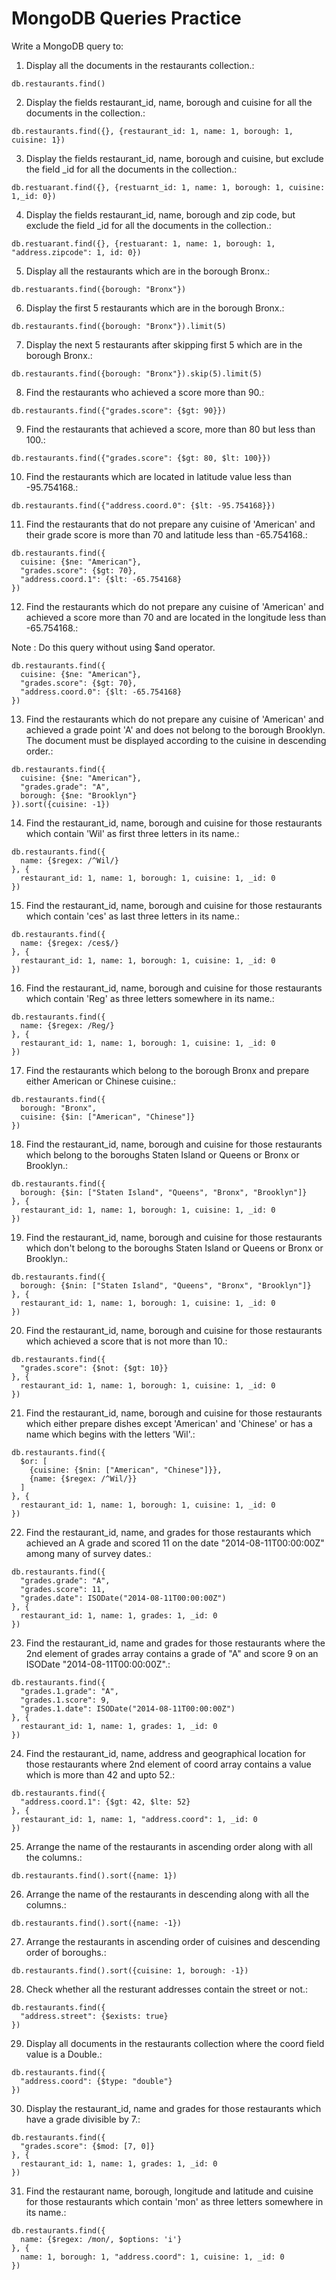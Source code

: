 # MongoDB Queries Practice

Write a MongoDB query to:

1. Display all the documents in the restaurants collection.:

```
db.restaurants.find()
```

2. Display the fields restaurant_id, name, borough and cuisine for all the documents in the collection.:

```
db.restaurants.find({}, {restaurant_id: 1, name: 1, borough: 1, cuisine: 1})
```

3. Display the fields restaurant_id, name, borough and cuisine, but exclude the field \_id for all the documents in the collection.:

```
db.restuarant.find({}, {restuarnt_id: 1, name: 1, borough: 1, cuisine: 1,_id: 0})
```

4. Display the fields restaurant_id, name, borough and zip code, but exclude the field \_id for all the documents in the collection.:

```
db.restuarant.find({}, {restuarant: 1, name: 1, borough: 1, "address.zipcode": 1, id: 0})
```

5. Display all the restaurants which are in the borough Bronx.:

```
db.restuarants.find({borough: "Bronx"})
```

6. Display the first 5 restaurants which are in the borough Bronx.:

```
db.restaurants.find({borough: "Bronx"}).limit(5)
```

7. Display the next 5 restaurants after skipping first 5 which are in the borough Bronx.:

```
db.restaurants.find({borough: "Bronx"}).skip(5).limit(5)
```

8. Find the restaurants who achieved a score more than 90.:

```
db.restaurants.find({"grades.score": {$gt: 90}})
```

9. Find the restaurants that achieved a score, more than 80 but less than 100.:

```
db.restaurants.find({"grades.score": {$gt: 80, $lt: 100}})
```

10. Find the restaurants which are located in latitude value less than -95.754168.:

```
db.restaurants.find({"address.coord.0": {$lt: -95.754168}})
```

11. Find the restaurants that do not prepare any cuisine of 'American' and their grade score is more than 70 and latitude less than -65.754168.:

```
db.restaurants.find({
  cuisine: {$ne: "American"},
  "grades.score": {$gt: 70},
  "address.coord.1": {$lt: -65.754168}
})
```

12. Find the restaurants which do not prepare any cuisine of 'American' and achieved a score more than 70 and are located in the longitude less than -65.754168.:

Note : Do this query without using $and operator.

```
db.restaurants.find({
  cuisine: {$ne: "American"},
  "grades.score": {$gt: 70},
  "address.coord.0": {$lt: -65.754168}
})
```

13. Find the restaurants which do not prepare any cuisine of 'American' and achieved a grade point 'A' and does not belong to the borough Brooklyn. The document must be displayed according to the cuisine in descending order.:

```
db.restaurants.find({
  cuisine: {$ne: "American"},
  "grades.grade": "A",
  borough: {$ne: "Brooklyn"}
}).sort({cuisine: -1})
```

14. Find the restaurant_id, name, borough and cuisine for those restaurants which contain 'Wil' as first three letters in its name.:

```
db.restaurants.find({
  name: {$regex: /^Wil/}
}, {
  restaurant_id: 1, name: 1, borough: 1, cuisine: 1, _id: 0
})
```

15. Find the restaurant_id, name, borough and cuisine for those restaurants which contain 'ces' as last three letters in its name.:

```
db.restaurants.find({
  name: {$regex: /ces$/}
}, {
  restaurant_id: 1, name: 1, borough: 1, cuisine: 1, _id: 0
})
```

16. Find the restaurant_id, name, borough and cuisine for those restaurants which contain 'Reg' as three letters somewhere in its name.:

```
db.restaurants.find({
  name: {$regex: /Reg/}
}, {
  restaurant_id: 1, name: 1, borough: 1, cuisine: 1, _id: 0
})
```

17. Find the restaurants which belong to the borough Bronx and prepare either American or Chinese cuisine.:

```
db.restaurants.find({
  borough: "Bronx",
  cuisine: {$in: ["American", "Chinese"]}
})
```

18. Find the restaurant_id, name, borough and cuisine for those restaurants which belong to the boroughs Staten Island or Queens or Bronx or Brooklyn.:

```
db.restaurants.find({
  borough: {$in: ["Staten Island", "Queens", "Bronx", "Brooklyn"]}
}, {
  restaurant_id: 1, name: 1, borough: 1, cuisine: 1, _id: 0
})
```

19. Find the restaurant_id, name, borough and cuisine for those restaurants which don't belong to the boroughs Staten Island or Queens or Bronx or Brooklyn.:

```
db.restaurants.find({
  borough: {$nin: ["Staten Island", "Queens", "Bronx", "Brooklyn"]}
}, {
  restaurant_id: 1, name: 1, borough: 1, cuisine: 1, _id: 0
})
```

20. Find the restaurant_id, name, borough and cuisine for those restaurants which achieved a score that is not more than 10.:

```
db.restaurants.find({
  "grades.score": {$not: {$gt: 10}}
}, {
  restaurant_id: 1, name: 1, borough: 1, cuisine: 1, _id: 0
})
```

21. Find the restaurant_id, name, borough and cuisine for those restaurants which either prepare dishes except 'American' and 'Chinese' or has a name which begins with the letters 'Wil'.:

```
db.restaurants.find({
  $or: [
    {cuisine: {$nin: ["American", "Chinese"]}},
    {name: {$regex: /^Wil/}}
  ]
}, {
  restaurant_id: 1, name: 1, borough: 1, cuisine: 1, _id: 0
})
```

22. Find the restaurant_id, name, and grades for those restaurants which achieved an A grade and scored 11 on the date "2014-08-11T00:00:00Z" among many of survey dates.:

```
db.restaurants.find({
  "grades.grade": "A",
  "grades.score": 11,
  "grades.date": ISODate("2014-08-11T00:00:00Z")
}, {
  restaurant_id: 1, name: 1, grades: 1, _id: 0
})
```

23. Find the restaurant_id, name and grades for those restaurants where the 2nd element of grades array contains a grade of "A" and score 9 on an ISODate "2014-08-11T00:00:00Z".:

```
db.restaurants.find({
  "grades.1.grade": "A",
  "grades.1.score": 9,
  "grades.1.date": ISODate("2014-08-11T00:00:00Z")
}, {
  restaurant_id: 1, name: 1, grades: 1, _id: 0
})
```

24. Find the restaurant_id, name, address and geographical location for those restaurants where 2nd element of coord array contains a value which is more than 42 and upto 52.:

```
db.restaurants.find({
  "address.coord.1": {$gt: 42, $lte: 52}
}, {
  restaurant_id: 1, name: 1, "address.coord": 1, _id: 0
})
```

25. Arrange the name of the restaurants in ascending order along with all the columns.:

```
db.restaurants.find().sort({name: 1})
```

26. Arrange the name of the restaurants in descending along with all the columns.:

```
db.restaurants.find().sort({name: -1})
```

27. Arrange the restaurants in ascending order of cuisines and descending order of boroughs.:

```
db.restaurants.find().sort({cuisine: 1, borough: -1})
```

28. Check whether all the resturant addresses contain the street or not.:

```
db.restaurants.find({
  "address.street": {$exists: true}
})
```

29. Display all documents in the restaurants collection where the coord field value is a Double.:

```
db.restaurants.find({
  "address.coord": {$type: "double"}
})

```

30. Display the restaurant_id, name and grades for those restaurants which have a grade divisible by 7.:

```
db.restaurants.find({
  "grades.score": {$mod: [7, 0]}
}, {
  restaurant_id: 1, name: 1, grades: 1, _id: 0
})
```

31. Find the restaurant name, borough, longitude and latitude and cuisine for those restaurants which contain 'mon' as three letters somewhere in its name.:

```
db.restaurants.find({
  name: {$regex: /mon/, $options: 'i'}
}, {
  name: 1, borough: 1, "address.coord": 1, cuisine: 1, _id: 0
})
```
